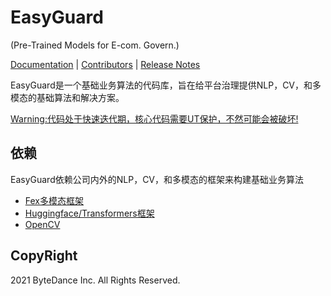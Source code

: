 # EasyGuard

(Pre-Trained Models for E-com. Govern.)

[Documentation]() |
[Contributors](https://code.byted.org/ecom_govern/EasyGuard/) |
[Release Notes]()

EasyGuard是一个基础业务算法的代码库，旨在给平台治理提供NLP，CV，和多模态的基础算法和解决方案。

[Warning:代码处于快速迭代期，核心代码需要UT保护，不然可能会被破坏!]()

## 依赖

EasyGuard依赖公司内外的NLP，CV，和多模态的框架来构建基础业务算法

* [Fex多模态框架](https://bytedance.feishu.cn/docs/doccnk0nOpzvERZSHPCuGJKiZCM)
* [Huggingface/Transformers框架](https://github.com/huggingface/transformers)
* [OpenCV](https://pypi.org/project/opencv-python/)


## CopyRight
2021 ByteDance Inc. All Rights Reserved.
